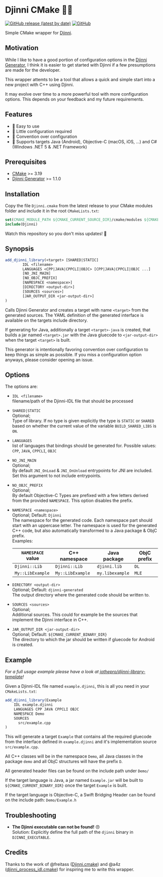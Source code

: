 # Djinni CMake 🧞‍♂️

[![GitHub release (latest by date)](https://img.shields.io/github/v/release/jothepro/djinni-cmake)](https://github.com/jothepro/djinni-cmake/releases/latest)
[![GitHub](https://img.shields.io/github/license/jothepro/djinni-cmake)](https://github.com/jothepro/djinni-cmake/blob/main/LICENSE)

Simple CMake wrapper for [Djinni](https://djinni.xlcpp.dev/).

## Motivation

While I like to have a good portion of configuration options in the [Djinni Generator](https://github.com/cross-language-cpp/djinni-generator), 
I think it is easier to get started with Djinni if a few presumptions are made for the developer.

This wrapper attemts to be a tool that allows a quick and simple start into a new project with C++ using Djinni.

It may evolve over time to a more powerful tool with more configuration options. This depends on your feedback and my future requirements.

## Features

- 🎯 Easy to use
- 🧶 Little configuration required
- 🧩 Convention over configuration
- 🎳 Supports targets Java (Android), Objective-C (macOS, iOS, ...) and C# (Windows .NET 5 & .NET Framework)

## Prerequisites

- [CMake](https://cmake.org/) >= 3.19
- [Djinni Generator](https://github.com/cross-language-cpp/djinni-generator) >= 1.1.0

## Installation

Copy the file `Djinni.cmake` from the latest release to your CMake modules folder and include it in the root `CMakeLists.txt`:

```cmake
set(CMAKE_MODULE_PATH ${CMAKE_CURRENT_SOURCE_DIR}/cmake/modules ${CMAKE_MODULE_PATH})
include(Djinni)
```

Watch this repository so you don't miss updates! 🔔

## Synopsis

```cmake
add_djinni_library(<target> [SHARED|STATIC]
        IDL <filename>
        LANGUAGES <CPP|JAVA|CPPCLI|OBJC> [CPP|JAVA|CPPCLI|OBJC ...]
        [NO_JNI_MAIN]
        [NO_OBJC_PREFIX]
        [NAMESPACE <namespace>]
        [DIRECTORY <output-dir>]
        [SOURCES <sources>]
        [JAR_OUTPUT_DIR <jar-output-dir>]
)
```

Calls Djinni Generator and creates a target with name `<target>` from the generated sources.
The YAML definition of the generated interface is available on the targets include directory.

If generating for Java, additionally a target `<target>-java` is created, that builds a jar named `<target>.jar` with
the Java gluecode to `<jar-output-dir>` when the target `<target>` is built.

This generator is intentionally favoring convention over configuration to keep things as simple as possible.
If you miss a configuration option anyways, please consider opening an issue.

## Options

The options are:

- `IDL <filename>`<br>
  filename/path of the Djinni-IDL file that should be processed
- `SHARED|STATIC`<br>
  Optional;<br>
  Type of library. If no type is given explicitly the type is `STATIC` or `SHARED` based on whether the current value
  of the variable `BUILD_SHARED_LIBS` is `ON`.
- `LANGUAGES`<br>
  list of languages that bindings should be generated for. Possible values: `CPP`, `JAVA`, `CPPCLI`, `OBJC`
- `NO_JNI_MAIN`<br>
  Optional;<br>
  By default `JNI_OnLoad` & `JNI_OnUnload` entrypoints for JNI are included. Set this argument to not include entrypoints.
- `NO_OBJC_PREFIX`<br>
  Optional;<br>
  By default Objective-C Types are prefixed with a few letters derived from the provided `NAMESPACE`. This option disables the prefix.
- `NAMESPACE <namespace>`<br>
  Optional; Default: `Djinni`<br>
  The namespace for the generated code. Each namespace part should start with an uppercase letter.
  The namespace is used for the generated C++ code, but also automatically transformed to a Java package & ObjC prefix.<br>
  Examples:
  
  | `NAMESPACE` value | C++ namespace          | Java package           | ObjC prefix |
  | ----------------- | ---------------------- | ---------------------- | ------------|
  | `Djinni::Lib`     | `Djinni::Lib`          | `djinni.lib`           | `DL`        |
  | `My::LibExample`  | `My::LibExample`       | `my.libexample`        | `MLE`       |
  
- `DIRECTORY <output-dir>`<br>
  Optional; Default: `djinni-generated`<br>
  The output directory where the generated code should be written to.
- `SOURCES <sources>` <br>
  Optional; <br>
  Additional sources. This could for example be the sources that implement the Djinni interface in C++.
- `JAR_OUTPUT_DIR <jar-output-dir>`<br>
  Optional; Default: `${CMAKE_CURRENT_BINARY_DIR}`<br>
  The directory to which the jar should be written if gluecode for Android is created.
  
## Example

*For a full usage example please have a look at [jothepro/djinni-library-template](https://github.com/jothepro/djinni-library-template)!*

Given a Djinni-IDL file named `example.djinni`, this is all you need in your `CMakeLists.txt`:

```cmake
add_djinni_library(Example
    IDL example.djinni
    LANGUAGES CPP JAVA CPPCLI OBJC
    NAMESPACE Demo
    SOURCES
      src/example.cpp
)
```

This will generate a target `Example` that contains all the required gluecode from the interface defined in `example.djinni` and
it's implementation source `src/example.cpp`.

All C++ classes will be in the namespace `Demo`, all Java classes in the package `demo` and all ObjC structures will have the prefix `D`.

All generated header files can be found on the include path under `Demo/`

If the target language is Java, a jar named `Example.jar` will be built to `${CMAKE_CURRENT_BINARY_DIR}` once the target `Example` is built.

If the target language is Objective-C, a Swift Bridging Header can be found on the include path: `Demo/Example.h`

## Troubleshooting

- **The Djinni executable can not be found!** 😠<br>Solution: Explicitly define the full path of the `djinni` binary in `DJINNI_EXECUTABLE`.

## Credits

Thanks to the work of @freitass ([Djinni.cmake](https://github.com/cross-language-cpp/djinni-support-lib/blob/main/test-suite/Djinni.cmake)) and @a4z ([djinni_process_idl.cmake](https://github.com/cross-language-cpp/djinni-example-cc/blob/main/cmake/djinni_process_idl.cmake))
for inspiring me to write this wrapper.
